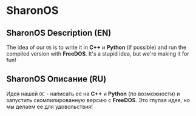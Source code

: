<dev aling=center><h1>SharonOS</h1></dev>

## SharonOS Description (EN)
The idea of our `OS` is to write it in **С++** и **Python** (if possible) and run the compiled version with **FreeDOS**. It's a stupid idea, but we're making it for fun!
## SharonOS Описание (RU)
Идея нашей `ОС` - написать ее на **C++** и **Python** (по возможности) и запустить скомпилированную версию с **FreeDOS**. Это глупая идея, но мы делаем ее для удовольствия!
